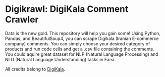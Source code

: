 # Digikrawl: DigiKala Comment Crawler
Data is the new gold. This repository will help you gain some! Using Python, Pandas, and BeautifulSoup4, you can scrape Digikala (Iranian E-commerce company) comments. You can simply choose your desired category of products and run code cells and get a .csv file containing the comments. You could aquire great dataset for NLP (Natural Language Processing) and NLU (Natural Language Understanding) tasks in Farsi.

All credits belong to [DigiKala](www.digikala.com).
